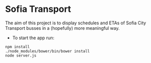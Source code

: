 Sofia Transport
===============
The aim of this project is to display schedules and ETAs of Sofia City Transport busses in a (hopefully) more meaningful way.

- To start the app run:

```
npm install
./node_modules/bower/bin/bower install
node server.js
```
